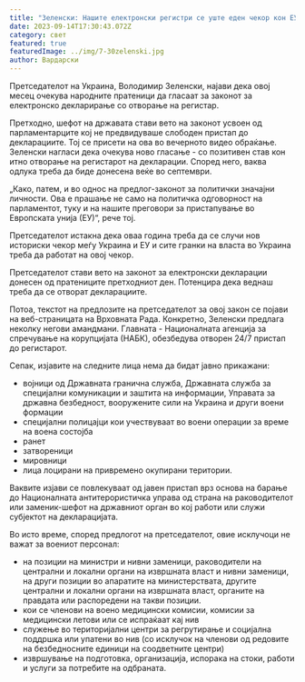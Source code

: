```yaml
---
title: "Зеленски: Нашите електронски регистри се уште еден чекор кон ЕУ"
date: 2023-09-14T17:30:43.072Z
category: свет
featured: true
featuredImage: ../img/7-30zelenski.jpg
author: Вардарски
---
```

Претседателот на Украина, Володимир Зеленски, најави дека овој месец очекува народните пратеници да гласаат за законот за електронско декларирање со отворање на регистар.

Претходно, шефот на државата стави вето на законот усвоен од парламентарците кој не предвидуваше слободен пристап до декларациите. Тој се присети на ова во вечерното видео обраќање. Зеленски нагласи дека очекува ново гласање - со позитивен став кон итно отворање на регистарот на декларации. Според него, ваква одлука треба да биде донесена веќе во септември.

„Како, патем, и во однос на предлог-законот за политички значајни личности. Ова е прашање не само на политичка одговорност на парламентот, туку и на нашите преговори за пристапување во Европската унија (ЕУ)“, рече тој.

Претседателот истакна дека оваа година треба да се случи нов историски чекор меѓу Украина и ЕУ и сите гранки на власта во Украина треба да работат на овој чекор.

Претседателот стави вето на законот за електронски декларации донесен од пратениците претходниот ден. Потенцира дека веднаш треба да се отворат декларациите.

Потоа, текстот на предлозите на претседателот за овој закон се појави на веб-страницата на Врховната Рада. Конкретно, Зеленски предлага неколку негови амандмани. Главната - Националната агенција за спречување на корупцијата (НАБК), обезбедува отворен 24/7 пристап до регистарот.

Сепак, изјавите на следните лица нема да бидат јавно прикажани:

* војници од Државната гранична служба, Државната служба за специјални комуникации и заштита на информации, Управата за државна безбедност, вооружените сили на Украина и други воени формации
* специјални полицајци кои учествуваат во воени операции за време на воена состојба
* ранет
* затвореници
* мировници
* лица лоцирани на привремено окупирани територии.

Ваквите изјави се повлекуваат од јавен пристап врз основа на барање до Националната антитерористичка управа од страна на раководителот или заменик-шефот на државниот орган во кој работи или служи субјектот на декларацијата.

Во исто време, според предлогот на претседателот, овие исклучоци не важат за воениот персонал:

* на позиции на министри и нивни заменици, раководители на централни и локални органи на извршната власт и нивни заменици, на други позиции во апаратите на министерствата, другите централни и локални органи на извршната власт, органите на правдата или распоредени на такви позиции.
* кои се членови на воено медицински комисии, комисии за медицински летови или се испраќаат кај нив
* служење во територијални центри за регрутирање и социјална поддршка или упатени во нив (со исклучок на членови од редовите на безбедносните единици на соодветните центри)
* извршување на подготовка, организација, испорака на стоки, работи и услуги за потребите на одбраната.